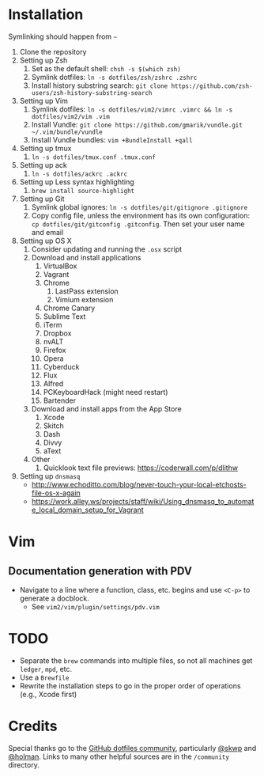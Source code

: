 

# Installation

Symlinking should happen from `~`

1. Clone the repository
1. Setting up Zsh
    1. Set as the default shell: `chsh -s $(which zsh)`
    1. Symlink dotfiles: `ln -s dotfiles/zsh/zshrc .zshrc`
    1. Install history substring search: `git clone https://github.com/zsh-users/zsh-history-substring-search`
1. Setting up Vim
    1. Symlink dotfiles: `ln -s dotfiles/vim2/vimrc .vimrc && ln -s dotfiles/vim2/vim .vim`
    1. Install Vundle: `git clone https://github.com/gmarik/vundle.git ~/.vim/bundle/vundle`
    1. Install Vundle bundles: `vim +BundleInstall +qall`
1. Setting up tmux
    1. `ln -s dotfiles/tmux.conf .tmux.conf`
1. Setting up ack
    1. `ln -s dotfiles/ackrc .ackrc`
1. Setting up Less syntax highlighting
    1. `brew install source-highlight`
1. Setting up Git
    1. Symlink global ignores: `ln -s dotfiles/git/gitignore .gitignore`
    1. Copy config file, unless the environment has its own configuration: `cp dotfiles/git/gitconfig .gitconfig`. Then set your user name and email
1. Setting up OS X
    1. Consider updating and running the `.osx` script
    1. Download and install applications
        1. VirtualBox
        1. Vagrant
        1. Chrome
            1. LastPass extension
            1. Vimium extension
        1. Chrome Canary
        1. Sublime Text
        1. iTerm
        1. Dropbox
        1. nvALT
        1. Firefox
        1. Opera
        1. Cyberduck
        1. Flux
        1. Alfred
        1. PCKeyboardHack (might need restart)
        1. Bartender
    1. Download and install apps from the App Store
        1. Xcode
        1. Skitch
        1. Dash
        1. Divvy
        1. aText
    1. Other
        1. Quicklook text file previews: <https://coderwall.com/p/dlithw>
1. Setting up `dnsmasq`
    * <http://www.echoditto.com/blog/never-touch-your-local-etchosts-file-os-x-again>
    * <https://work.alley.ws/projects/staff/wiki/Using_dnsmasq_to_automate_local_domain_setup_for_Vagrant>


# Vim

## Documentation generation with PDV

* Navigate to a line where a function, class, etc. begins and use `<C-p>` to generate a docblock.
  * See `vim2/vim/plugin/settings/pdv.vim`


# TODO

* Separate the `brew` commands into multiple files, so not all machines get
  `ledger`, `mpd`, etc.
* Use a `Brewfile`
* Rewrite the installation steps to go in the proper order of operations (e.g., Xcode first)

# Credits

Special thanks go to the [GitHub dotfiles community](http://dotfiles.github.com/), particularly [@skwp](https://github.com/skwp/dotfiles) and [@holman](https://github.com/holman/dotfiles). Links to many other helpful sources are in the `/community` directory.
